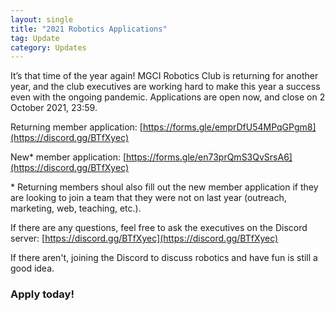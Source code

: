 ```yaml
---
layout: single
title: "2021 Robotics Applications"
tag: Update
category: Updates
---
```

It’s that time of the year again! MGCI Robotics Club is returning for another year, and the club executives are working hard to make this year a success even with the ongoing pandemic. Applications are open now, and close on 2 October 2021, 23:59.

Returning member application: [https://forms.gle/emprDfU54MPqGPgm8](https://discord.gg/BTfXyec)

New* member application: [https://forms.gle/en73prQmS3QvSrsA6](https://discord.gg/BTfXyec)

\* Returning members shoul also fill out the new member application if they are looking to join a team that they were not on last year (outreach, marketing, web, teaching, etc.).

If there are any questions, feel free to ask the executives on the Discord server: [https://discord.gg/BTfXyec](https://discord.gg/BTfXyec)

If there aren't, joining the Discord to discuss robotics and have fun is still a good idea.

### Apply today!